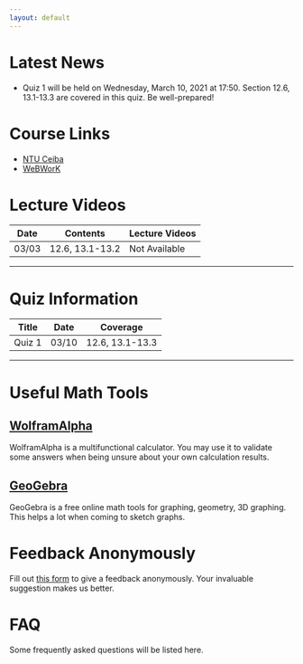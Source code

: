 ```yaml
---
layout: default
---
```


# Latest News
- Quiz 1 will be held on Wednesday, March 10, 2021 at 17:50. Section 12.6, 13.1-13.3 are covered in this quiz. Be well-prepared!

# Course Links
- [NTU Ceiba](https://ceiba.ntu.edu.tw/)
- [WeBWorK](http://webwork.math.ntu.edu.tw/webwork2/1092MATH4008_07/)

# Lecture Videos

| Date  | Contents        | Lecture Videos |
|-------|-----------------|----------------|
| 03/03 | 12.6, 13.1-13.2 | Not Available  |

* * *

# Quiz Information

| Title  | Date  | Coverage        |
|--------|-------|-----------------|
| Quiz 1 | 03/10 | 12.6, 13.1-13.3 |

* * *

# Useful Math Tools
## [WolframAlpha](https://www.wolframalpha.com/)
WolframAlpha is a multifunctional calculator. You may use it to validate some answers when being unsure about your own calculation results.
## [GeoGebra](https://www.geogebra.org/?lang=zh-TW)
GeoGebra is a free online math tools for graphing, geometry, 3D graphing. This helps a lot when coming to sketch graphs.

# Feedback Anonymously
Fill out [this form](https://peing.net/zh-TW/1011_cychien) to give a feedback anonymously. Your invaluable suggestion makes us better.

# FAQ
Some frequently asked questions will be listed here.
